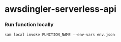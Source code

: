 # awsdingler-serverless-api

### Run function locally

```
sam local invoke FUNCTION_NAME --env-vars env.json
```